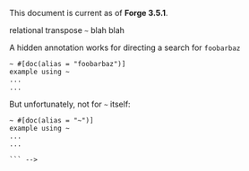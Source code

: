 
This document is current as of **Forge 3.5.1**.


<!-- Searching the Spring 2024 for relational operators wouldn't work, because the search was alphanumeric. But there is an advanced option -- e.g., `#[doc(alias = "x")]` -- will this work?

## A header on relational transpose

<!-- #[doc(alias = "~")] -->

relational transpose `~` blah blah

 A hidden annotation works for directing a search for `foobarbaz`

```forge
~ #[doc(alias = "foobarbaz")]
example using ~
...
...

```

But unfortunately, not for `~` itself:

```forge
~ #[doc(alias = "~")]
example using ~
...
...

``` -->